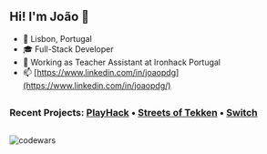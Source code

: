 ## Hi! I'm João 👋

-  📍 Lisbon, Portugal
- 🎓 Full-Stack Developer 
- 💼 Working as Teacher Assistant at Ironhack Portugal
- 📫 [https://www.linkedin.com/in/joaopdg](https://www.linkedin.com/in/joaopdg/)

##
### Recent Projects: [PlayHack](https://playhack.netlify.app/) • [Streets of Tekken](https://joaopdg.github.io/project_1_game/) • [Switch](https://switch.cyclic.app/)
##

![codewars](https://www.codewars.com/users/JPDG96/badges/small)


<!--
- 🔭 I’m currently working on ...
- 🌱 I’m currently learning ...
- 👯 I’m looking to collaborate on ...
- 🤔 I’m looking for help with ...
- 💬 Ask me about ...
- 📫 How to reach me: ...
- 😄 Pronouns: ...
- ⚡ Fun fact: ...
-->
